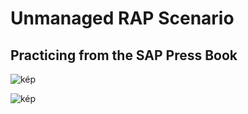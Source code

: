# Unmanaged RAP Scenario

## Practicing from the SAP Press Book

![kép](https://github.com/attilaberencsi/abaprapunmanaged/assets/20442467/f2d61cd6-d3a8-4ac7-8d92-10c8d087f7d0)

![kép](https://github.com/attilaberencsi/abaprapunmanaged/assets/20442467/8f0bd1f0-ef14-4c07-8fdd-07534c8e3b6d)

